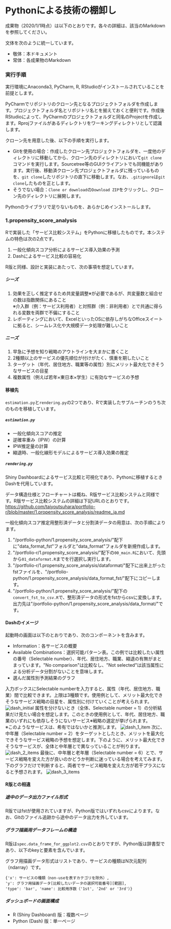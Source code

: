 # Pythonによる技術の棚卸し #
成果物（2020/1/1時点）は以下のとおりです。各々の詳細は、該当のMarkdownを参照してください。

文体を次のように統一しています。
* 敬体：本ドキュメント
* 常体：各成果物のMarkdown

### 実行手順
実行環境にAnaconda3, PyCharm, R, RStudioがインストールされていることを前提とします。

PyCharmでリポジトリのクローン先となるプロジェクトフォルダを作成します。プロジェクトフォルダ名とリポジトリ名とを揃えておくと便利です。作成後RStudioによって、PyCharmのプロジェクトフォルダと同名のProjectを作成します。Rprojファイルがあるディレクトリをワーキングディレクトリとして認識します。

クローン先を用意した後、以下の手順を実行します。
* Gitを使用の場合：作成したクローン先プロジェクトフォルダを、一度他のディレクトリに移動してから、クローン先のディレクトリにおいて`git clone`コマンドを実行します。Sourcetree等のGUIクライアントでも同機能があります。実行後、移動済クローン先プロジェクトフォルダに残っているものを、`git clone`したリポジトリの直下に移動します。なお、`.gitignore`は`git clone`したものを正とします。
* そうでない場合：`Clone or download`の`Download ZIP`をクリックし、クローン先のディレクトリに展開します。  

Pythonのライブラリで足りないものを、あらかじめインストールします。

### 1.propensity_score_analysis
Rで実装した「サービス比較システム」をPythonに移植したものです。本システムの特色は次の2点です。
1. 一般化傾向スコア分析によるサービス導入効果の予測
1. Dashによるサービス比較の容易化

R版と同様、設計と実装にあたって、次の事項を想定しています。

##### シーズ
1. 効果を正しく推定するため共変量調整※が必要であるが、共変量数と組合せの数は指数関係にあること  
※介入群（例：サービス利用者）と対照群（例：非利用者）とで共通に得られる変数を両群で不偏にすること
1. レポーティングにおいて、ExcelといったOSに依存しがちなOfficeスイートに拠ると、シームレス化や大規模データ処理が難しいこと

##### ニーズ
1. 早急に予想を知り戦略のアウトラインを大まかに書くこと
1. 2種類以上のサービスの優先順位が付けがたく、慎重を期したいこと
1. ターゲット（年代、居住地方、職業等の属性）別にメリット最大化できそうなサービスの目星
1. 複数属性（例えば若年×東日本×学生）に有効なサービスの予想

#### 移植先
`estimation.py`と`rendering.py`の2つであり、Rで実装したサブルーチンのうち次のものを移植しています。

##### `estimation.py`
* 一般化傾向スコアの推定
* 逆確率重み（IPW）の計算
* IPW推定量の計算
* 縮退時、一般化線形モデルによるサービス導入効果の推定

##### `rendering.py`
Shiny Dashboardによるサービス比較と可視化であり、Pythonに移植するときDashを代用しています。

データ構造仕様とフローチャートは概ね、R版サービス比較システムと同様です。R版サービス比較システムの詳細は下記URLのとおりです。  
https://github.com/taiyoutsuhara/portfolio-r/blob/master/1.propensity_score_analysis/readme_ja.md

一般化傾向スコア推定用整形済データと分割済データの用意は、次の手順によります。
1. "/portfolio-python/1.propensity_score_analysis/"配下に"data_format_fst"フォルダと"data_format"フォルダを新規作成します。
1. "/portfolio-r/1.propensity_score_analysis/"配下の`00_main.R`において、先頭から`01_dataformat.R`までを行選択し実行します。
1. "/portfolio-r/1.propensity_score_analysis/dataformat/"配下に出来上がったfstファイルを、"/portfolio-python/1.propensity_score_analysis/data_format_fst/"配下にコピーします。
1. "/portfolio-python/1.propensity_score_analysis/"配下の`convert_fst_to_csv.R`で、整形済データの形式をfstからcsvに変換します。出力先は"/portfolio-python/1.propensity_score_analysis/data_format/"です。

#### Dashのイメージ
起動時の画面は以下のとおりであり、次のコンポーネントを含みます。
* Information：各サービスの概要
* Available Combinations：選択可能パターン表。この例では比較したい属性の番号（Selectable number）、年代、居住地方、職業、縮退の有無がまとまっています。"No comparison"は比較なし、"Not selected"は該当属性による分析データ分割がないことを意味します。
* 選んだ属性別予測結果のグラフ

入力ボックスにSelectable numberを入力すると、属性（年代、居住地方、職業）間で比較できます。上限は3種類です。使用例として、メリット最大化できそうなサービス戦略の目星を、属性別に付けていくことが考えられます。
![dash_initial](1.propensity_score_analysis/dash_image/dash_initial.png)
属性を分けないとき（全体、Selectable number = 1）の分析結果だけ見たい場合を想定します。このときの使用例として、年代、居住地方、職業のいずれにも依存しそうにないサービス※戦略の選定が挙げられます。  
※このようなサービスは、希有ではないかと推測します。
![dash_1_item](1.propensity_score_analysis/dash_image/dash_1_item.png)
次に、中年層（Selectable number = 2）をターゲットとしたとき、メリットを最大化できそうなサービス戦略の予想を想定します。下のように、メリット最大化できそうなサービスが、全体と中年層とで異なっていることが判ります。
![dash_2_items](1.propensity_score_analysis/dash_image/dash_2_items.png)
最後に、中年層と老年層（Selectable number = 6）とで、サービス戦略を変えた方が良いのかどうか判断に迷っている場合を考えてみます。下のグラフだけで判断すると、両者でサービス戦略を変えた方が若干プラスになると予想されます。
![dash_3_items](1.propensity_score_analysis/dash_image/dash_3_items.png)

#### R版との相違
##### 途中のデータ出力ファイル形式
R版ではfstが使用されていますが、Python版ではいずれもcsvによります。なお、Gitのファイル追跡から途中のデータ出力を外しています。

##### グラフ描画用データフレームの構造
R版は`spec.data_frame_for_ggplot2.csv`のとおりですが、Python版は辞書型であり、以下のkeyと要素を含んでいます。

グラフ用描画データ形式はリストであり、サービスの種類はN次元配列（ndarray）です。
```
{'x': サービスの種類（non-useを表すカテゴリを除外）,
'y': グラフ用描画データ[比較したいデータの選択可能番号][範囲],
'type': 'bar', 'name': 比較用序数（'1st', '2nd' or '3rd'）}
```

##### ダッシュボードの画面構成
* R (Shiny Dashboard) 版：複数ページ
* Python (Dash) 版：単一ページ
